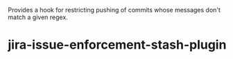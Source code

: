 Provides a hook for restricting pushing of commits whose messages don't match a given regex.
# jira-issue-enforcement-stash-plugin
